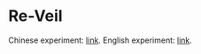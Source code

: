 # Re-Veil

Chinese experiment: [link](https://cuierd.github.io/Re-Veil/multilingual_motr/zh/).
English experiment: [link](https://cuierd.github.io/Re-Veil/multilingual_motr/en/).